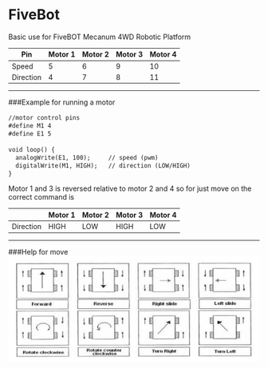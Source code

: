 # FiveBot
Basic use for FiveBOT Mecanum 4WD Robotic Platform


|Pin|Motor 1|Motor 2|Motor 3|Motor 4|
|---|---|---|---|---|
|Speed|5|6|9|10|
|Direction|4|7|8|11|

---
###Example for running a motor
```arduino
//motor control pins
#define M1 4 
#define E1 5 

void loop() {
  analogWrite(E1, 100);		// speed (pwm)
  digitalWrite(M1, HIGH); 	// direction (LOW/HIGH)
}
```

Motor 1 and 3 is reversed relative to motor 2 and 4
so for just move on the correct command is 

||Motor 1|Motor 2|Motor 3|Motor 4|
|---|---|---|---|---|
|Direction|HIGH|LOW|HIGH|LOW|

---
###Help for move
![](img/mecanium_functioning.jpg)